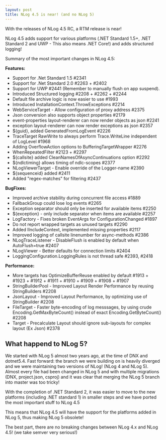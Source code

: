 ```yaml
---
layout: post
title: NLog 4.5 is near! (and no NLog 5)
---
```


With the releases of NLog 4.5 RC, a RTM release is near!

NLog 4.5 adds support for various platforms (.NET Standard 1.5+, .NET Standard 2 and UWP - This also means .NET Core!) and adds 
structured logging!


Summary of the most important changes in NLog 4.5:

**Features:**

- Support for .Net Standard 1.5 #2341
- Support for .Net Standard 2.0 #2263 + #2402
- Support for UWP #2441 (Remember to manually flush on app suspend).
- Introduced Structured logging #2208 + #2262 + #2244
- Default file archive logic is now easier to use #1993
- Introduced InstallationContext.ThrowExceptions #2214
- WebServiceTarget - Allow configuration of proxy address #2375
- Json conversion also supports object properties #2179
- event-properties layout-renderer can now render objects as json #2241
- exception layout-renderer can now render exceptions as json #2357
- ${guid}, added GeneratedFromLogEvent #2226
- TraceTarget RawWrite to always perform Trace.WriteLine independent of LogLevel #1968
- Adding OverflowAction options to BufferingTargetWrapper #2276
- WhenRepeatedFilter  #2123 + #2297
- ${callsite} added CleanNamesOfAsyncContinuations option #2292
- ${ndlctiming} allows timing of ndlc-scopes #2377
- NLogViewerTarget - Enable override of the Logger-name #2390
- ${sequenceid} added #2411  
- Added "regex-matches" for filtering #2437 


**BugFixes:**
- Improved archive stability during concurrent file access #1889
- FallbackGroup could lose log events #2265
- Exception separator should only be inserted for available items #2250
- ${exception} - only include separator when items are available #2257
- LogFactory - Fixes broken EventArgs for ConfigurationChanged #1897
- Do not report wrapped targets as unused targets #2290
- Added IIncludeContext, implemented missing properties #2117
- Improved logging of callsite linenumber for async-methods #2386
- NLogTraceListener - DisableFlush is enabled by default when AutoFlush=true #2407
- NLogViewer - Better defaults for connection limits #2404
- LoggingConfiguration.LoggingRules is not thread safe #2393, #2418

**Performance:**
- More targets has OptimizeBufferReuse enabled by default #1913 + #1923 + #1912 + #1911 + #1910 + #1909 + #1908 + #1907
- StringBuilderPool - Improved Layout Render Performance by reusing StringBuilders #2208
- JsonLayout - Improved Layout Performance, by optimizing use of StringBuilder #2208
- FileTarget - Faster byte-encoding of log messsages, by using crude Encoding.GetMaxByteCount() instead of exact Encoding.GetByteCount() #2208
- Target - Precalculate Layout should ignore sub-layouts for complex layout (Ex Json) #2378


## What happend to NLog 5?

We started with NLog 5 almost two years ago, at the time of DNX and dotnet5.4. 
Fast forward: the branch we were building on is heavily diverged and we were maintaining two versions of NLog! (NLog 4 and NLog 5).
Almost every file had been changed in NLog 5 and with multiple migrations (DNX, project.json, csproj) and it was clear that merging the NLog 5 branch into master was too tricky! 

With the completion of .NET Standard 2, it was easier to move to the new platforms (including .NET standard 1) in smaller steps and we have ported the most important stuff to NLog 4.5

This means that NLog 4.5 will have the support for the platforms added in NLog 5, thus making NLog 5 obsolete!

The best part, there are no breaking changes between NLog 4.x and NLog 4.5! (we take semver very serious!)

